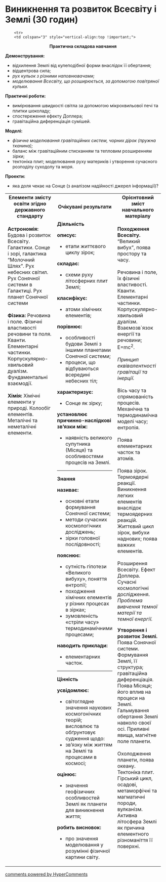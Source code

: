 <div id="hypercomments_widget" class="js-hypercomments-widget invisible"></div>

# Виникнення та розвиток Всесвіту і Землі (30 годин)

<table>
	<tr>
		<td width="35%" align="center"><b>Елементи змісту освіти згідно державного стандарту</b></td>
		<td width="35%" align="center"><b>Очікувані результати</b></td>
		<td width="30%" align="center"><b>Орієнтовний зміст навчального матеріалу</b></td>
	</tr>
	<tr>
		<td width="35%" style="vertical-align:top !important;">
<p><b>Астрономія:</b> Будова і розвиток Всесвіту.  Галактики. Сонце і зорі, галактика “Молочний Шлях”.
Рух небесних світил.  
Рух Сонячної системи в Галактиці.  Рух планет Сонячної системи <br><br>
<b>Фізика:</b> Речовина і поле. Фізичні властивості речовини та поля. Кванти. Елементарні частинки. Корпускулярно-хвильовий дуалізм. Фундаментальні взаємодії. <br><br>
<b>Хімія:</b> Хімічні елементи у природі. Колообіг елементів. Металічні та неметалічні елементи. </p>
		</td>
		<td width="35%" style="vertical-align:top !important;">
<b>Діяльність</b><br>
    <p><b>описує: </b><br>
    <ul>
    <li>етапи життєвого циклу зірок;</li>
    </ul>
    <b>складає:</b><br>
    <ul>
    <li>схеми руху літосферних плит Землі;</li>
    </ul>
    <b>класифікує: </b><br>
    <ul>
    <li>атоми хімічних елементів; </li>
    </ul>
    <b>порівнює: </b><br>
    <ul>
    <li>особливості будови Землі з іншими планетами Сонячної системи;</li>
    <li>процеси, що відбуваються всередині небесних тіл;</li>
    </ul>
    <b>характеризує: </b><br>
    <ul>
    <li>Сонце як зірку; </li>
    </ul>
    <b>установлює причинно-наслідкові зв’язки між:</b><br>
    <ul>
    <li>наявність великого супутника (Місяця) та особливостями процесів на Землі.</li>
    </ul></p>
		<hr>
		<b>Знання</b><br>
    <p><b>називає: </b><br>
    <ul>
    <li>основні етапи формування Сонячної системи; </li>
    <li>методи сучасних космологічних досліджень;</li>
    <li>зірки головної послідовності; </li>
    </ul>
    <b>пояснює: </b><br>
    <ul>
    <li>сутність гіпотези «Великого вибуху», поняття ентропії;</li>
    <li>походження хімічних елементів у різних процесах в зірках;</li>
    <li>зумовленість «стріли часу» термодинамічними процесами;</li>
    </ul>
    <b>наводить приклади: </b><br>
    <ul>
    <li>елементарних часток.</li>
    </ul></p>
		<hr>
				<b>Цінність</b><br>
    <p><b>усвідомлює: </b><br>
    <ul>
    <li>світоглядне значення наукових космогонічних теорій;</li>
    висловлює та обґрунтовує судження щодо: 
    <li>зв’язку між життям на Землі та процесами в космосі;</li>
    </ul>
    <b>оцінює:</b><br>
    <ul>
    <li>значення геофізичних особливостей Землі як планети для виникнення життя;</li>
    </ul>
    <b>робить висновок:</b><br>
    <ul>
    <li>про значення моделювання у розумінні фізичної картини світу.</li>
    </ul></p>
		</td>		
		<td width="30%" style="vertical-align:top !important;">
<p><b>Походження Всесвіту.</b> “Великий вибух”, поява простору та часу. <br><br>
Речовина і поле, їх фізичні властивості. Кванти. Елементарні частинки. Корпускулярно-хвильовий дуалізм. Взаємозв`язок енергії та речовини; Е=mc<sup>2</sup>.<br><br>
<i>Принцип еквівалентності гравітації та інерції.</i><br><br>
Вісь часу та спрямованість процесів. Механічна та термодинамічна моделі часу; ентропія. <br><br>
Поява елементарних часток та атомів.<br><br>
Поява зірок. Термоядерні реакції. Виникнення легких елементів внаслідок термоядерних реакцій. Життєвий цикл зірок, вибухи наднових; поява важких елементів.<br><br>
Розширення Всесвіту. Ефект Доплера. Сучасні космологічні дослідження. <i>Проблема вивчення темної матерії та темної енергії.</i></p>
<p><b>Утворення і розвиток Землі.</b> Поява Сонячної системи. Формування Землі, її структура; гравітаційна диференціація. Поява Місяця; його вплив на процеси на Землі. Гальмування обертання Землі навколо своєї осі. Приливні явища, магнітне поле планети.<br><br>
Охолодження планети, поява океану. Тектоніка плит. Гірський цикл, осадові, метаморфічні та магматичні породи, вулканізм. Активна літосфера Землі як причина елементного різноманіття її поверхні.</p>
		</td>
	</tr>

		<tr>
		<td colspan="3" style="vertical-align:top !important;">
<p align="center"><b>Практична складова навчання</b></p>
<p><b>Демонстрування:</b><br>
<ul>
    <li>відхилення Землі від кулеподібної форми внаслідок її обертання;</li>
    <li>відцентрова сила;</li>
    <li><i>рух кульок з різними наповнювачами;</i></li>
    <li><i>моделювання Всесвіту, що розширюється, за допомогою повітряної кульки.</i></li>
</ul></p>
<p><b>Практичні роботи:</b><br>
<ul>
    <li>вимірювання швидкості світла за допомогою мікрохвильової печі та плитки шоколаду;</li>
    <li>спостереження ефекту Доплера;</li>
    <li>гравітаційна диференціація сумішей.</li>
</ul></p>
<p><b>Моделі:</b><br>
<ul>
    <li><i>фізичне моделювання гравітаційних систем, чорних дірок (пружна тканина);</i> </li>
    <li>баланс між гравітаційним стисканням та тепловим розширенням зірки;</li>
    <li>тектоніка плит; моделювання руху материків і утворення сучасного розподілу суходолу та моря.</li>
</ul></p>
<p><b>Проекти:</b><br>
<ul>
<li>яка доля чекає на Сонце (з аналізом надійності джерел інформації)?</li>
</ul></p>
		</td>
	</tr>
</table>







<div class="js-hypercomments-container">
<a href="http://hypercomments.com" class="hc-link" title="comments widget">comments powered by HyperComments</a>
</div>